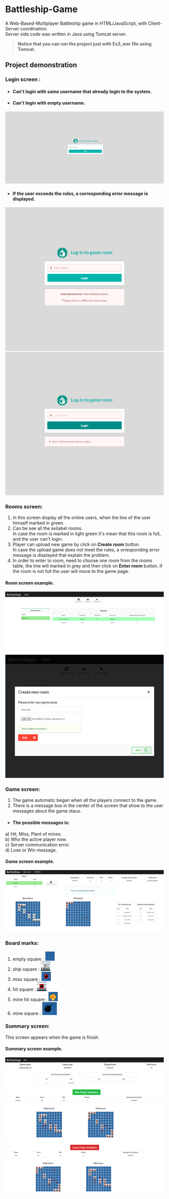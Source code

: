 # Battleship-Game
A Web-Based-Multiplayer Battleship game in HTML/JavaScript, with Client-Server coordination.</br>
Server side code was written in Java using Tomcat server.</br>
> **Notice that you can run the project just with Ex3_war file using Tomcat.**
 
## Project demonstration
 ###  Login screen :
- #### Can't login with same username that already login to the system.
- #### Can't login with empty username.
![Login screen](Screenshots/1.png)

- #### If the user exceeds the rules, a corresponding error message is displayed.
![Login screen-err1](Screenshots/2.png)
![Login screen-err2](Screenshots/3.png)

 ###  Rooms screen:
  1. In this screen display all the online users, when the line of the user himself marked in green.
  2. Can be see all the avilabel rooms.</br> 
  In case the room is marked in light green it's mean that this room is full, and the user can't login.
  3. Player can upload new game by click on **Create room** button. </br>
  In case the upload game does not meet the rules, a orresponding error message is displayed that explain the problem.
  4. In order to enter to room, need to choose one room from the rooms table, the line will marked in grey and then click on **Enter room** button, if the room is not full the user will move to the game page.

#### Room screen example.
![Rooms screen](Screenshots/4.png)
![Rooms screen](Screenshots/5.png)

### Game screen:
 1. The game automatic began when all the players connect to the game.
 2. There is a message box in the center of the screen that show to the user messages about the game staus.
 - #### The possible messages is:  
  a) Hit, Miss, Plant of mines.</br>
  b) Who the active player now.</br>
  c) Server communication error.</br>
  d) Lose or Win message.
  
#### Game screen example.
![Game screen](Screenshots/6.jpg)
 
 ### Board marks:
  1. empty square : ![empty square](Screenshots/7.png)
  2. ship square : ![ship square](Screenshots/8.png)
  3. miss square : ![miss square](Screenshots/9.png)
  4. hit square : ![hit square](Screenshots/10.png)
  5. mine hit square : ![mine hit square](Screenshots/11.png)
  6. mine square : ![mine square](Screenshots/12.png)
  
 ### Summary screen:
 This screen appears when the game is finish.
  
#### Summary screen example.
![Summary screen](Screenshots/13.png)
![Summary screen](Screenshots/14.png)
